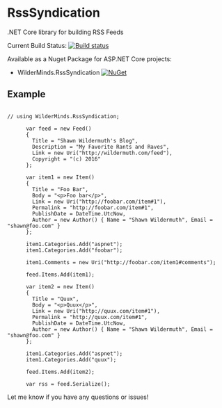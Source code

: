 # RssSyndication

.NET Core library for building RSS Feeds

Current Build Status: [![Build status](https://ci.appveyor.com/api/projects/status/kx4q7baita74w5qk?svg=true)](https://ci.appveyor.com/project/shawnwildermuth/rsssyndication)

Available as a Nuget Package for ASP.NET Core projects:

- WilderMinds.RssSyndication [![NuGet](https://img.shields.io/nuget/v/WilderMinds.RssSyndication.svg)](https://www.nuget.org/packages/WilderMinds.RssSyndication)

## Example

```

// using WilderMinds.RssSyndication;

      var feed = new Feed()
      {
        Title = "Shawn Wildermuth's Blog",
        Description = "My Favorite Rants and Raves",
        Link = new Uri("http://wildermuth.com/feed"),
        Copyright = "(c) 2016"
      };

      var item1 = new Item()
      {
        Title = "Foo Bar",
        Body = "<p>Foo bar</p>",
        Link = new Uri("http://foobar.com/item#1"),
        Permalink = "http://foobar.com/item#1",
        PublishDate = DateTime.UtcNow,
        Author = new Author() { Name = "Shawn Wildermuth", Email = "shawn@foo.com" }
      };

      item1.Categories.Add("aspnet");
      item1.Categories.Add("foobar");

      item1.Comments = new Uri("http://foobar.com/item1#comments");

      feed.Items.Add(item1);

      var item2 = new Item()
      {
        Title = "Quux",
        Body = "<p>Quux</p>",
        Link = new Uri("http://quux.com/item#1"),
        Permalink = "http://quux.com/item#1",
        PublishDate = DateTime.UtcNow,
        Author = new Author() { Name = "Shawn Wildermuth", Email = "shawn@foo.com" }
      };

      item1.Categories.Add("aspnet");
      item1.Categories.Add("quux");

      feed.Items.Add(item2);
      
      var rss = feed.Serialize();

```

Let me know if you have any questions or issues!
